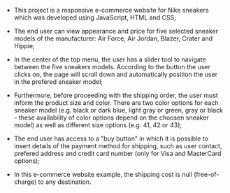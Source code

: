 - This project is a responsive e-commerce website for Nike sneakers which was developed using JavaScript, HTML and CSS;

- The end user can view appearance and price for five selected sneaker models of the manufacturer: Air Force, Air Jordan, Blazer, Crater and Hippie;

- In the center of the top menu, the user has a slider tool to navigate between the five sneakers models. According to the button the user clicks on, the page will scroll down and automatically position the user in the prefered sneaker model;

- Furthermore, before proceeding with the shipping order, the user must inform the product size and color. There are two color options for each sneaker model (e.g. black or dark blue, light gray or green, gray or black - these availability of color options depend on the choosen sneaker model) as well as different size options (e.g. 41, 42 or 43);

- The end user has access to a "buy button" in which it is possible to insert details of the payment method for shipping, such as user contact, prefered address and credit card number (only for Visa and MasterCard options);

- In this e-commerce website example, the shipping cost is null (free-of-charge) to any destination.

